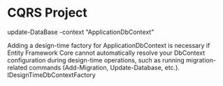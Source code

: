 # CQRS Project

update-DataBase -context "ApplicationDbContext"


Adding a design-time factory for ApplicationDbContext is necessary if Entity Framework Core cannot automatically resolve your DbContext configuration during design-time operations, such as running migration-related commands (Add-Migration, Update-Database, etc.).
IDesignTimeDbContextFactory